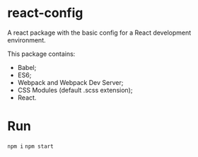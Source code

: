 # react-config
A react package with the basic config for a React development environment. 

This package contains:
- Babel;
- ES6;
- Webpack and Webpack Dev Server;
- CSS Modules (default .scss extension);
- React.

# Run
`npm i`
`npm start`
